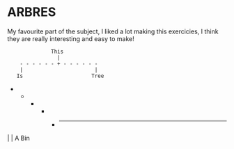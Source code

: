 # ARBRES
My favourite part of the subject, I liked a lot making this exercicies, I think they are really interesting and easy to make!

                  This
                    |
        - - - - - - + - - - - - - 
        |                       |
       Is                      Tree
- - - - + - - - -
|               |
A              Bin
